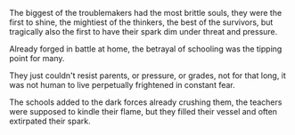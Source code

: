 The biggest of the troublemakers had the most brittle souls, they were the
first to shine, the mightiest of the thinkers, the best of the survivors,
but tragically also the first to have their spark dim under threat and
pressure.

Already forged in battle at home, the betrayal of schooling was the tipping
point for many.

They just couldn't resist parents, or pressure, or grades, not for that
long, it was not human to live perpetually frightened in constant fear.

The schools added to the dark forces already crushing them, the teachers
were supposed to kindle their flame, but they filled their vessel and often
extirpated their spark.